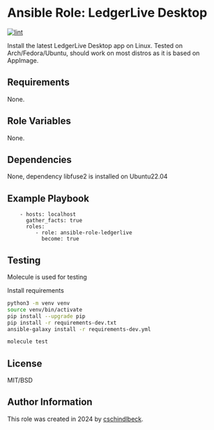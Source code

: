 Ansible Role: LedgerLive Desktop
=========

[![lint](https://github.com/cschindlbeck/ansible-role-ledgerlive/actions/workflows/lint.yaml/badge.svg?branch=main)](https://github.com/cschindlbeck/ansible-role-ledgerlive/actions/workflows/lint.yaml)

Install the latest LedgerLive Desktop app on Linux.
Tested on Arch/Fedora/Ubuntu, should work on most distros as it is based on AppImage.

Requirements
------------

None.

Role Variables
--------------

None.

Dependencies
------------

None, dependency libfuse2 is installed on Ubuntu22.04

Example Playbook
----------------

```
    - hosts: localhost
      gather_facts: true
      roles:
         - role: ansible-role-ledgerlive
           become: true
```

Testing
------------------

Molecule is used for testing

Install requirements

```bash
python3 -m venv venv
source venv/bin/activate
pip install --upgrade pip
pip install -r requirements-dev.txt
ansible-galaxy install -r requirements-dev.yml
```

```bash
molecule test
```

License
-------

MIT/BSD

Author Information
------------------

This role was created in 2024 by [cschindlbeck](https://github.com/cschindlbeck).
